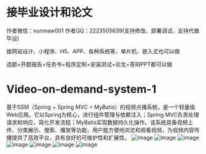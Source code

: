 # 接毕业设计和论文
作者微信：xunmaw001  作者QQ：2223505639(支持修改、部署调试、支持代做毕设)

接网站设计、小程序、H5、APP、各种系统等，单片机、嵌入式也可以做

选题+开题报告+任务书+程序定制+安装测试+论文+答辩PPT都可以做
# Video-on-demand-system-1
基于SSM（Spring + Spring MVC + MyBatis）的视频点播系统，是一个轻量级Web应用。它以Spring为核心，进行组件管理与依赖注入；Spring MVC负责处理请求和响应，简化开发流程；MyBatis实现数据持久化操作。该系统具备视频上传、分类展示、搜索、播放等功能，用户能方便地浏览和观看视频，为视频内容传播提供了高效平台，具有良好的可维护性和扩展性。 
![image](https://github.com/user-attachments/assets/db3c3433-734d-42bb-bccc-a2faa141ed56)
![image](https://github.com/user-attachments/assets/46281cb5-9526-4c1c-b276-0be39f5b7436)
![image](https://github.com/user-attachments/assets/09842603-532e-4d32-96b2-459514c5c9b5)
![image](https://github.com/user-attachments/assets/7c9a2d04-1e64-40fe-b7da-d49905077241)
![image](https://github.com/user-attachments/assets/5a82c95a-97cb-4b95-9a21-75e6cd08fa85)
![image](https://github.com/user-attachments/assets/1faac547-262a-49a9-a0b8-cc6877d6df5b)
![image](https://github.com/user-attachments/assets/2440aee5-7fdc-49bc-8994-482a08c9630a)

